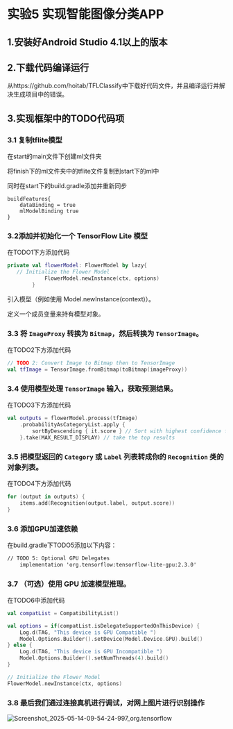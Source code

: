 # 实验5 **实现智能图像分类APP**

## 1.安装好Android Studio 4.1以上的版本

## 2.**下载代码编译运行**

从https://github.com/hoitab/TFLClassify中下载好代码文件，并且编译运行并解决生成项目中的错误。

## 3.**实现框架中的TODO代码项**

### 3.1 复制tflite模型

在start的main文件下创建ml文件夹

将finish下的ml文件夹中的tflite文件复制到start下的ml中

同时在start下的build.gradle添加并重新同步

```
buildFeatures{
    dataBinding = true
    mlModelBinding true
}
```

### 3.2添加并初始化一个 TensorFlow Lite 模型

在TODO1下方添加代码

```kotlin
private val flowerModel: FlowerModel by lazy{
   // Initialize the Flower Model
            FlowerModel.newInstance(ctx, options)
        }
```

引入模型（例如使用 Model.newInstance(context)）。

定义一个成员变量来持有模型对象。

### 3.3 将 `ImageProxy` 转换为 `Bitmap`，然后转换为 `TensorImage`。

在TODO2下方添加代码

```kotlin
// TODO 2: Convert Image to Bitmap then to TensorImage
val tfImage = TensorImage.fromBitmap(toBitmap(imageProxy))
```

### 3.4 使用模型处理 `TensorImage` 输入，获取预测结果。

在TODO3下方添加代码

```kotlin
val outputs = flowerModel.process(tfImage)
    .probabilityAsCategoryList.apply {
        sortByDescending { it.score } // Sort with highest confidence first
    }.take(MAX_RESULT_DISPLAY) // take the top results
```

### 3.5 把模型返回的 `Category` 或 `Label` 列表转成你的 `Recognition` 类的对象列表。

在TODO4下方添加代码

```kotlin
for (output in outputs) {
    items.add(Recognition(output.label, output.score))
}
```

### 3.6 添加GPU加速依赖

在build.gradle下TODO5添加以下内容：

```xml
// TODO 5: Optional GPU Delegates
    implementation 'org.tensorflow:tensorflow-lite-gpu:2.3.0'
```

### 3.7 （可选）使用 GPU 加速模型推理。

在TODO6中添加代码

```kotlin
val compatList = CompatibilityList()

val options = if(compatList.isDelegateSupportedOnThisDevice) {
    Log.d(TAG, "This device is GPU Compatible ")
    Model.Options.Builder().setDevice(Model.Device.GPU).build()
} else {
    Log.d(TAG, "This device is GPU Incompatible ")
    Model.Options.Builder().setNumThreads(4).build()
}

// Initialize the Flower Model
FlowerModel.newInstance(ctx, options)
```

### 3.8 最后我们通过连接真机进行调试，对网上图片进行识别操作

![Screenshot_2025-05-14-09-54-24-997_org.tensorflow](img/1.jpg)
